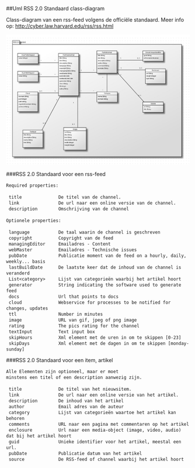 ##Uml RSS 2.0 Standaard class-diagram

Class-diagram van een rss-feed volgens de officiële standaard.
Meer info op: http://cyber.law.harvard.edu/rss/rss.html


![Screenshot](https://www.github.com/readerAppRafKurt/WebcomponentApp/raw/master/UML/images/rss-2.0-standard.jpg)


###RSS 2.0 Standaard voor een rss-feed
 
	Required properties:
 
	 title 				De titel van de channel.  
	 link 				De url naar een online versie van de channel. 
	 description      	Omschrijving van de channel
	 
	Optionele properties:
	 
	 language 			De taal waarin de channel is geschreven
	 copyright			Copyright van de feed 		 
	 managingEditor 	Emailadres - Content  
	 webMaster 			Emailadres - Technische issues  
	 pubDate 			Publicatie moment van de feed on a hourly, daily, weekly... basis
	 lastBuildDate 		De laatste keer dat de inhoud van de channel is veranderd		
	 List<category> 	Lijst van categorieën waarbij het artikel hoort
	 generator			String indicating the software used to generate feed
	 docs				Url that points to docs
	 cloud				Webservice for processes to be notified for changes, updates
	 ttl				Number in minutes
	 image				URL van gif, jpeg of png image 
	 rating				The pics rating for the channel
	 textInput			Text input box
	 skipHours			Xml element met de uren in om te skippen [0-23]
	 skipDays			Xml element met de dagen in om te skippen [monday-sunday]


###RSS 2.0 Standaard voor een item, artikel

	Alle Elementen zijn optioneel, maar er moet 
	minstens een titel of een description aanwezig zijn.

	 title 				De titel van het nieuwsitem.  
	 link 				De url naar een online versie van het artikel. 
	 description      	De inhoud van het artikel 
	 author 			Email adres van de auteur
	 category 			Lijst van categorieën waartoe het artikel kan behoren 
	 comments 			URL naar een pagina met commentaren op het artikel 
	 enclosure 			Url naar een media-object (image, video, audio) dat bij het artikel hoort  
	 guid 				Unieke identifier voor het artikel, meestal een url. 
	 pubDate 			Publicatie datum van het artikel 
	 source 			De RSS-feed of channel waarbij het artikel hoort
	 
	 
